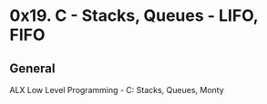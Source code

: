 # 0x19. C - Stacks, Queues - LIFO, FIFO #

## General

ALX Low Level Programming - C: Stacks, Queues, Monty
